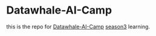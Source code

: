 # Datawhale-AI-Camp
this is the repo for [Datawhale-AI-Camp](https://linklearner.com/activity) [season3](https://linklearner.com/activity/12) learning.
